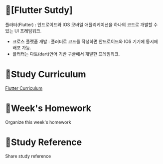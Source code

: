 # 📕[Flutter Sutdy]
플러터(Flutter) : 안드로이드와 IOS 모바일 애플리케이션을 하나의 코드로 개발할 수 있는 UI 프레임워크.
- 크로스 플랫폼 개발 : 플러터로 코드를 작성하면 안드로이드와 IOS 기기에 동시에 배포 가능.
- 플러터는 다트(dart)언어 기반 구글에서 개발한 프레임워크.

# 📝Study Curriculum
[Flutter Curriculum](https://coalery.notion.site/6416d66467964edfba70c447be8487f4#c03b0430fac84f48b9547d0e22fca970)

# 📅Week's Homework
Organize this week's homework

# 📑Study Reference
Share study reference


